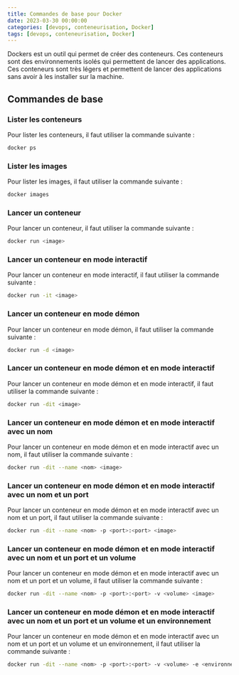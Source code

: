 ```yaml
---
title: Commandes de base pour Docker
date: 2023-03-30 00:00:00
categories: [devops, conteneurisation, Docker]
tags: [devops, conteneurisation, Docker]
---
```


Dockers est un outil qui permet de créer des conteneurs. Ces conteneurs sont des environnements isolés qui permettent de lancer des applications. Ces conteneurs sont très légers et permettent de lancer des applications sans avoir à les installer sur la machine.

## Commandes de base

### Lister les conteneurs

Pour lister les conteneurs, il faut utiliser la commande suivante :

```bash
docker ps
```

### Lister les images

Pour lister les images, il faut utiliser la commande suivante :

```bash 
docker images
```

### Lancer un conteneur

Pour lancer un conteneur, il faut utiliser la commande suivante :

```bash
docker run <image>
```

### Lancer un conteneur en mode interactif

Pour lancer un conteneur en mode interactif, il faut utiliser la commande suivante :

```bash
docker run -it <image>
```

### Lancer un conteneur en mode démon

Pour lancer un conteneur en mode démon, il faut utiliser la commande suivante :

```bash
docker run -d <image>
```

### Lancer un conteneur en mode démon et en mode interactif

Pour lancer un conteneur en mode démon et en mode interactif, il faut utiliser la commande suivante :

```bash
docker run -dit <image>
```

### Lancer un conteneur en mode démon et en mode interactif avec un nom

Pour lancer un conteneur en mode démon et en mode interactif avec un nom, il faut utiliser la commande suivante :

```bash
docker run -dit --name <nom> <image>
```

### Lancer un conteneur en mode démon et en mode interactif avec un nom et un port

Pour lancer un conteneur en mode démon et en mode interactif avec un nom et un port, il faut utiliser la commande suivante :

```bash
docker run -dit --name <nom> -p <port>:<port> <image>
```

### Lancer un conteneur en mode démon et en mode interactif avec un nom et un port et un volume

Pour lancer un conteneur en mode démon et en mode interactif avec un nom et un port et un volume, il faut utiliser la commande suivante :

```bash
docker run -dit --name <nom> -p <port>:<port> -v <volume> <image>
```

### Lancer un conteneur en mode démon et en mode interactif avec un nom et un port et un volume et un environnement

Pour lancer un conteneur en mode démon et en mode interactif avec un nom et un port et un volume et un environnement, il faut utiliser la commande suivante :

```bash
docker run -dit --name <nom> -p <port>:<port> -v <volume> -e <environnement> <image>
```

